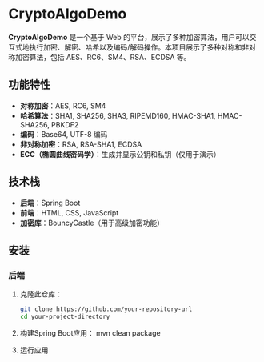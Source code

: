 # CryptoAlgoDemo

**CryptoAlgoDemo** 是一个基于 Web 的平台，展示了多种加密算法，用户可以交互式地执行加密、解密、哈希以及编码/解码操作。本项目展示了多种对称和非对称加密算法，包括 AES、RC6、SM4、RSA、ECDSA 等。

## 功能特性

- **对称加密**：AES, RC6, SM4
- **哈希算法**：SHA1, SHA256, SHA3, RIPEMD160, HMAC-SHA1, HMAC-SHA256, PBKDF2
- **编码**：Base64, UTF-8 编码
- **非对称加密**：RSA, RSA-SHA1, ECDSA
- **ECC（椭圆曲线密码学）**：生成并显示公钥和私钥（仅用于演示）

## 技术栈

- **后端**：Spring Boot
- **前端**：HTML, CSS, JavaScript
- **加密库**：BouncyCastle（用于高级加密功能）

## 安装

### 后端

1. 克隆此仓库：
   ```bash
   git clone https://github.com/your-repository-url
   cd your-project-directory
   
2. 构建Spring Boot应用：
   mvn clean package

3. 运行应用
     
